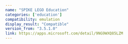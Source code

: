 ```yaml
---
name: "SPIKE LEGO Education"
categories: ['education']
compatibility: emulation
display_result: "Compatible"
version_from: "3.5.1.0"
link: https://apps.microsoft.com/detail/9NG9WXQ85LZM
---
```

